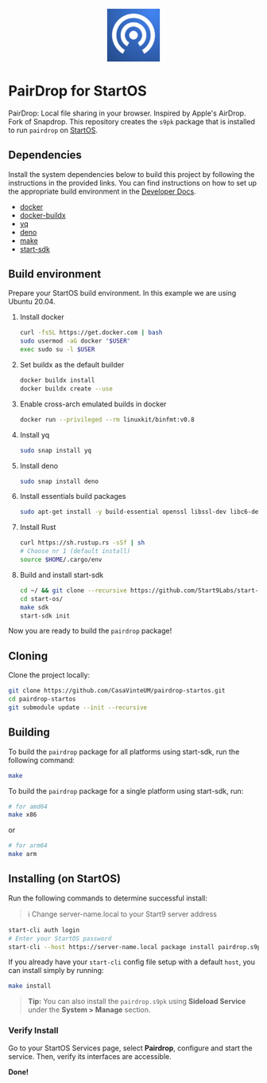 <p align="center">
  <img src="icon.png" alt="Project Logo" width="21%">
</p>

# PairDrop for StartOS

PairDrop: Local file sharing in your browser. Inspired by Apple's AirDrop. Fork of Snapdrop.
This repository creates the `s9pk` package that is installed to run `pairdrop` on [StartOS](https://github.com/Start9Labs/start-os/).

## Dependencies

Install the system dependencies below to build this project by following the instructions in the provided links. You can find instructions on how to set up the appropriate build environment in the [Developer Docs](https://docs.start9.com/latest/developer-docs/packaging).

- [docker](https://docs.docker.com/get-docker)
- [docker-buildx](https://docs.docker.com/buildx/working-with-buildx/)
- [yq](https://mikefarah.gitbook.io/yq)
- [deno](https://deno.land/)
- [make](https://www.gnu.org/software/make/)
- [start-sdk](https://github.com/Start9Labs/start-os/tree/sdk/)

## Build environment

Prepare your StartOS build environment. In this example we are using Ubuntu 20.04.

1. Install docker

   ```bash
   curl -fsSL https://get.docker.com | bash
   sudo usermod -aG docker "$USER"
   exec sudo su -l $USER
   ```

2. Set buildx as the default builder

   ```bash
   docker buildx install
   docker buildx create --use
   ```

3. Enable cross-arch emulated builds in docker

   ```bash
   docker run --privileged --rm linuxkit/binfmt:v0.8
   ```

4. Install yq

   ```bash
   sudo snap install yq
   ```

5. Install deno

   ```bash
   sudo snap install deno
   ```

6. Install essentials build packages

   ```bash
   sudo apt-get install -y build-essential openssl libssl-dev libc6-dev clang libclang-dev ca-certificates
   ```

7. Install Rust

   ```bash
   curl https://sh.rustup.rs -sSf | sh
   # Choose nr 1 (default install)
   source $HOME/.cargo/env
   ```

8. Build and install start-sdk

   ```bash
   cd ~/ && git clone --recursive https://github.com/Start9Labs/start-os.git --branch sdk
   cd start-os/
   make sdk
   start-sdk init
   ```

Now you are ready to build the `pairdrop` package!

## Cloning

Clone the project locally:

  ```bash
  git clone https://github.com/CasaVinteUM/pairdrop-startos.git
  cd pairdrop-startos
  git submodule update --init --recursive
  ```

## Building

To build the `pairdrop` package for all platforms using start-sdk, run the following command:

```bash
make
```

To build the `pairdrop` package for a single platform using start-sdk, run:

```bash
# for amd64
make x86
```

or

```bash
# for arm64
make arm
```

## Installing (on StartOS)

Run the following commands to determine successful install:

> :information_source: Change server-name.local to your Start9 server address

```bash
start-cli auth login
# Enter your StartOS password
start-cli --host https://server-name.local package install pairdrop.s9pk
```

If you already have your `start-cli` config file setup with a default `host`, you can install simply by running:

```bash
make install
```

> **Tip:** You can also install the `pairdrop.s9pk` using **Sideload Service** under the **System > Manage** section.

### Verify Install

Go to your StartOS Services page, select **Pairdrop**, configure and start the service. Then, verify its interfaces are accessible.

**Done!**
